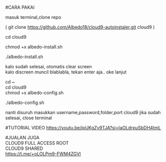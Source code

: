 #CARA PAKAI <p>
masuk terminal,clone repo <p>
( git clone https://github.com/Albedo18/cloud9-autoinstaler.git cloud9 )<p>
cd cloud9 <p> 
chmod +x albedo-install.sh <p>
./albedo-install.sh <p>

kalo sudah selesai, otomatis clear screen<br>
kalo discreen muncil blablabla, tekan enter aja.. oke lanjut <p>

cd ~ <br>
cd cloud9 <br>
chmod +x albedo-config.sh <p>
./albedo-config.sh <p>
nanti disuruh masukkan username,password,folder,port cloud9
jika sudah selesai, close terminal <p>

#TUTORIAL VIDEO
https://youtu.be/ipUKgZy9TJA?si=IaOLdrpuSbDH4tmL <p>

#JUALAN JUGA <br>
CLOUD9 FULL ACCESS ROOT<br>
CLOUD9 SHARED<br>
https://t.me/+oLOLPm9-FWM4ZGVl
